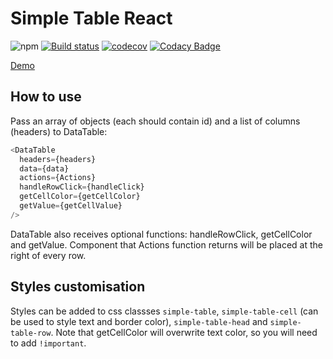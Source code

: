 # Simple Table React

![npm](https://img.shields.io/npm/v/simple-table-react)
[![Build status](https://ci.appveyor.com/api/projects/status/jue74nfun43o2kf8/branch/master?svg=true)](https://ci.appveyor.com/project/shelchkov/simple-table-react/branch/master)
[![codecov](https://codecov.io/gh/shelchkov/simple-table-react/branch/master/graph/badge.svg?token=ZP819N2P5X)](https://codecov.io/gh/shelchkov/simple-table-react)
[![Codacy Badge](https://app.codacy.com/project/badge/Grade/4347aeb13d704c5299167bf3d8323416)](https://www.codacy.com/gh/shelchkov/simple-table-react/dashboard?utm_source=github.com&amp;utm_medium=referral&amp;utm_content=shelchkov/simple-table-react&amp;utm_campaign=Badge_Grade)

[Demo](https://simple-table-react.onrender.com)

## How to use

Pass an array of objects (each should contain id) and a list of columns (headers) to DataTable:

```javaScript
<DataTable
  headers={headers}
  data={data}
  actions={Actions}
  handleRowClick={handleClick}
  getCellColor={getCellColor}
  getValue={getCellValue}
/>
```

DataTable also receives optional functions: handleRowClick, getCellColor and getValue. Component that Actions function returns will be placed at the right of every row.

## Styles customisation

Styles can be added to css classses `simple-table`, `simple-table-cell` (can be used to style text and border color), `simple-table-head` and `simple-table-row`. Note that getCellColor will overwrite text color, so you will need to add `!important`.
